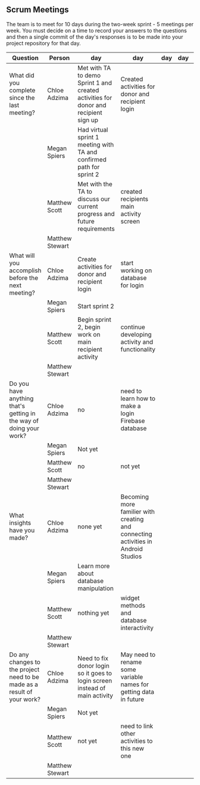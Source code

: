 ## Scrum Meetings
The team is to meet for 10 days during the two-week sprint - 5 meetings per week. You must decide on a time to record your answers to the questions and then a single commit of the day's responses is to be made into your project repository for that day.

Question    |          Person                                             | day | day | day | day | day | day | day |day | day | day |
------------|---------------------------------------------------------------------|-----|-----|-----|-----|-----|-----|-----|----|-----|-----|                                                              
| What did you complete since the last meeting? | Chloe Adzima | Met with TA to demo Sprint 1 and created activities for donor and recipient sign up | Created activities for donor and recipient login
|            | Megan Spiers | Had virtual sprint 1 meeting with TA and confirmed path for sprint 2   
|            | Matthew Scott |  Met with the TA to discuss our current progress and future requirements | created recipients main activity screen
|            | Matthew Stewart |
| What will you accomplish before the next meeting? | Chloe Adzima | Create activities for donor and recipient login | start working on database for login
|            | Megan Spiers | Start sprint 2
|            | Matthew Scott |   Begin sprint 2, begin work on main recipient activity | continue developing activity and functionality
|            | Matthew Stewart |
| Do you have anything that's getting in the way of doing your work? | Chloe Adzima | no | need to learn how to make a login Firebase database
|            | Megan Spiers | Not yet
|            | Matthew Scott |   no | not yet
|            | Matthew Stewart |
| What insights have you made? |Chloe Adzima | none yet | Becoming more familier with creating and connecting activities in Android Studios
|            | Megan Spiers | Learn more about database manipulation 
|            | Matthew Scott |   nothing yet | widget methods and database interactivity
|            | Matthew Stewart |
| Do any changes to the project need to be made as a result of your work? |Chloe Adzima | Need to fix donor login so it goes to login screen instead of main activity | May need to rename some variable names for getting data in future
|            | Megan Spiers | Not yet 
|            | Matthew Scott |   not yet | need to link other activities to this new one
|            | Matthew Stewart |
